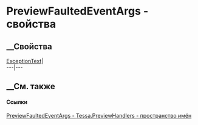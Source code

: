 # PreviewFaultedEventArgs - свойства
##  __Свойства
[ExceptionText](P_Tessa_PreviewHandlers_PreviewFaultedEventArgs_ExceptionText.htm)|  
---|---  
## __См. также
#### Ссылки
[PreviewFaultedEventArgs -
](T_Tessa_PreviewHandlers_PreviewFaultedEventArgs.htm)
[Tessa.PreviewHandlers - пространство имён](N_Tessa_PreviewHandlers.htm)
